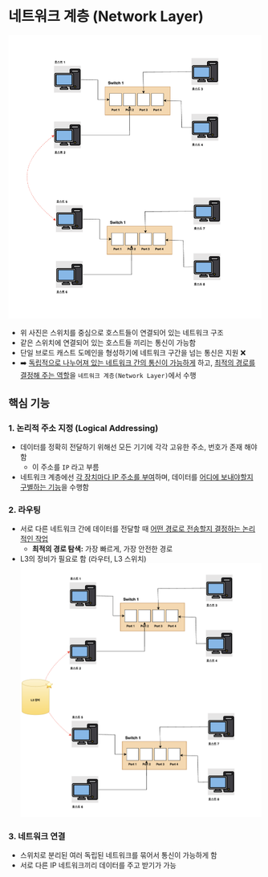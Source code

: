 # 네트워크 계층 (Network Layer)
![alt text](<../설명사진/네트워크 계층의 필요성.png>)
* 위 사진은 스위치를 중심으로 호스트들이 연결되어 있는 네트워크 구조
* 같은 스위치에 연결되어 있는 호스트들 끼리는 통신이 가능함
* 단일 브로드 캐스트 도메인을 형성하기에 네트워크 구간을 넘는 통신은 지원 ❌
* ➡️ <U>독립적으로 나누어져 있는 네트워크 간의 통신이 가능하게</U> 하고, <U>최적의 경로를 결정해 주는 역할</U>을 `네트워크 계층(Network Layer)`에서 수행

## 핵심 기능
### 1. 논리적 주소 지정 (Logical Addressing)
* 데이터를 정확히 전달하기 위해선 모든 기기에 각각 고유한 주소, 번호가 존재 해야함 
    * 이 주소를 `IP` 라고 부름 
* 네트워크 계층에선 <U>각 장치마다 IP 주소를 부여</U>하며, 데이터를 <U>어디에 보내야할지 구별하는 기능</U>을 수행함

### 2. 라우팅
* 서로 다른 네트워크 간에 데이터를 전달할 때 <U>어떤 경로로 전송할지 결정하는 논리적인 작업</U>
    * **최적의 경로 탐색:** 가장 빠르게, 가장 안전한 경로
* L3의 장비가 필요로 함 (라우터, L3 스위치)
![alt text](<../설명사진/네트워크 계층의 장비의 필요성.png>)


### 3. 네트워크 연결
* 스위치로 분리된 여러 독립된 네트워크를 묶어서 통신이 가능하게 함
* 서로 다른 IP 네트워크끼리 데이터를 주고 받기가 가능